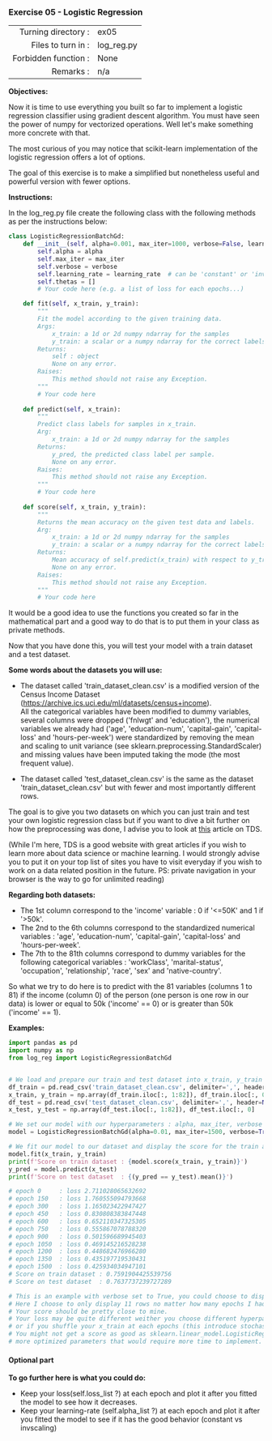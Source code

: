  ### Exercise 05 - Logistic Regression

|                         |                         |
| -----------------------:| ----------------------- |
|   Turning directory :   |  ex05                   |
|   Files to turn in :    |  log_reg.py             |
|   Forbidden function :  |  None                   |
|   Remarks :             |  n/a                    |

**Objectives:**

Now it is time to use everything you built so far to implement a logistic regression classifier using gradient descent algorithm.
You must have seen the power of numpy for vectorized operations. Well let's make something more concrete with that.

The most curious of you may notice that scikit-learn implementation of the logistic regression offers a lot of options.

The goal of this exercise is to make a simplified but nonetheless useful and powerful version with fewer options.

**Instructions:**

In the log_reg.py file create the following class with the following methods as per the instructions below:
```python
class LogisticRegressionBatchGd:
    def __init__(self, alpha=0.001, max_iter=1000, verbose=False, learning_rate='constant'):
        self.alpha = alpha
        self.max_iter = max_iter
        self.verbose = verbose
        self.learning_rate = learning_rate  # can be 'constant' or 'invscaling'
        self.thetas = []
        # Your code here (e.g. a list of loss for each epochs...)

    def fit(self, x_train, y_train):
        """
        Fit the model according to the given training data.
        Args:
            x_train: a 1d or 2d numpy ndarray for the samples
            y_train: a scalar or a numpy ndarray for the correct labels
        Returns: 
            self : object
            None on any error.
        Raises:
            This method should not raise any Exception.
        """
        # Your code here
    
    def predict(self, x_train):
        """
        Predict class labels for samples in x_train.
        Arg:
            x_train: a 1d or 2d numpy ndarray for the samples
        Returns: 
            y_pred, the predicted class label per sample.
            None on any error.
        Raises:
            This method should not raise any Exception.
        """
        # Your code here
    
    def score(self, x_train, y_train):
        """
        Returns the mean accuracy on the given test data and labels.
        Arg:
            x_train: a 1d or 2d numpy ndarray for the samples
            y_train: a scalar or a numpy ndarray for the correct labels
        Returns:
            Mean accuracy of self.predict(x_train) with respect to y_true
            None on any error.
        Raises:
            This method should not raise any Exception.
        """
        # Your code here
```

It would be a good idea to use the functions you created so far in the mathematical part and a good way to do that is to
put them in your class as private methods.

Now that you have done this, you will test your model with a train dataset and a test dataset.

**Some words about the datasets you will use:**

* The dataset called 'train_dataset_clean.csv' is a modified version of the Census Income Dataset 
(https://archive.ics.uci.edu/ml/datasets/census+income).
<br>All the categorical variables have been modified to dummy variables, several columns were dropped ('fnlwgt' and 
'education'), the numerical variables we already had ('age', 'education-num', 'capital-gain', 'capital-loss' and 
'hours-per-week') were standardized by removing the mean and scaling to unit variance (see 
sklearn.preprocessing.StandardScaler) and missing values have been imputed taking the mode (the most frequent value).

* The dataset called 'test_dataset_clean.csv' is the same as the dataset 'train_dataset_clean.csv' but with fewer and 
most importantly different rows.

The goal is to give you two datasets on which you can just train and test your own logistic regression class but if you 
want to dive a bit further on how the preprocessing was done, I advise you to look at 
[this](https://towardsdatascience.com/logistic-regression-classifier-on-census-income-data-e1dbef0b5738) article on TDS. 

(While I'm here, TDS is a good website with great articles if you wish to learn more about data science or machine 
learning. I would strongly advise you to put it on your top list of sites you have to visit everyday if you wish to work
on a data related position in the future. PS: private navigation in your browser is the way to go for unlimited reading)

**Regarding both datasets:**

* The 1st column correspond to the 'income' variable : 0 if '<=50K' and 1 if '>50k'. 
* The 2nd to the 6th columns correspond to the standardized numerical variables : 'age', 'education-num', 
'capital-gain', 'capital-loss' and 'hours-per-week'.
* The 7th to the 81th columns correspond to dummy variables for the following categorical variables : 'workClass', 
'marital-status', 'occupation', 'relationship', 'race', 'sex' and 'native-country'.

So what we try to do here is to predict with the 81 variables (columns 1 to 81) if the income (column 0) of the person 
(one person is one row in our data) is lower or equal to 50k ('income' == 0) or is greater than 50k ('income' == 1).

**Examples:**
```python
import pandas as pd
import numpy as np
from log_reg import LogisticRegressionBatchGd


# We load and prepare our train and test dataset into x_train, y_train and x_test, y_test
df_train = pd.read_csv('train_dataset_clean.csv', delimiter=',', header=None, index_col=False)
x_train, y_train = np.array(df_train.iloc[:, 1:82]), df_train.iloc[:, 0]
df_test = pd.read_csv('test_dataset_clean.csv', delimiter=',', header=None, index_col=False)
x_test, y_test = np.array(df_test.iloc[:, 1:82]), df_test.iloc[:, 0]

# We set our model with our hyperparameters : alpha, max_iter, verbose and learning_rate
model = LogisticRegressionBatchGd(alpha=0.01, max_iter=1500, verbose=True, learning_rate='constant')

# We fit our model to our dataset and display the score for the train and test datasets
model.fit(x_train, y_train)
print(f'Score on train dataset : {model.score(x_train, y_train)}')
y_pred = model.predict(x_test)
print(f'Score on test dataset  : {(y_pred == y_test).mean()}')

# epoch 0     : loss 2.711028065632692
# epoch 150   : loss 1.760555094793668
# epoch 300   : loss 1.165023422947427
# epoch 450   : loss 0.830808383847448
# epoch 600   : loss 0.652110347325305
# epoch 750   : loss 0.555867078788320
# epoch 900   : loss 0.501596689945403
# epoch 1050  : loss 0.469145216528238
# epoch 1200  : loss 0.448682476966280
# epoch 1350  : loss 0.435197719530431
# epoch 1500  : loss 0.425934034947101
# Score on train dataset : 0.7591904425539756
# Score on test dataset  : 0.7637737239727289

# This is an example with verbose set to True, you could choose to display your loss at the epochs you want.
# Here I choose to only display 11 rows no matter how many epochs I had.
# Your score should be pretty close to mine.
# Your loss may be quite different weither you choose different hyperparameters, if you add an intercept to your x_train
# or if you shuffle your x_train at each epochs (this introduce stochasticity !) etc...
# You might not get a score as good as sklearn.linear_model.LogisticRegression because it uses a different algorithm and
# more optimized parameters that would require more time to implement.
```

#### Optional part

**To go further here is what you could do:**

* Keep your loss(self.loss_list ?) at each epoch and plot it after you fitted the model to see how it decreases.
* Keep your learning-rate (self.alpha_list ?) at each epoch and plot it after you fitted the model to see if it has the
good behavior (constant vs invscaling)

